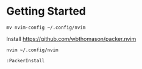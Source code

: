 # Getting Started
```mv nvim-config ~/.config/nvim```

Install https://github.com/wbthomason/packer.nvim

```nvim ~/.config/nvim```

```:PackerInstall```
